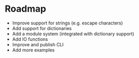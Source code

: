 # Roadmap

- Improve support for strings (e.g. escape characters)
- Add support for dictionaries
- Add a module system (integrated with dictionary support)
- Add IO functions
- Improve and publish CLI
- Add more examples
